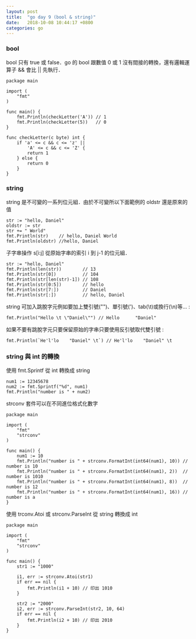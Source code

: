 ```yaml
---
layout: post
title:  "go day 9 (bool & string)"
date:   2018-10-08 10:44:17 +0800
categories: go
---
```


### bool
bool 只有 true 或 false．go 的 bool 跟數值 0 或 1 沒有間接的轉換，還有邏輯運算子 && 會比 || 先執行．

```
package main

import (
	"fmt"
)

func main() {
	fmt.Println(checkLetter('A')) // 1
	fmt.Println(checkLetter(5))   // 0
}

func checkLetter(c byte) int {
	if 'a' <= c && c <= 'z' ||
		'A' <= c && c <= 'Z' {
		return 1
	} else {
		return 0
	}
}

```

### string
string 是不可變的一系列位元組．由於不可變所以下面範例的 oldstr 還是原來的值

```
str := "hello, Daniel"
oldstr := str
str += " World"
fmt.Println(str)    // hello, Daniel World
fmt.Println(oldstr) //hello, Daniel
```
子字串操作 s[i:j] 從原始字串的索引 i 到 j-1 的位元組．

```
str := "hello, Daniel"
fmt.Println(len(str))        // 13
fmt.Println(str[0])          // 104
fmt.Println(str[len(str)-1]) // 108
fmt.Println(str[0:5])        // hello
fmt.Println(str[7:])         // Daniel
fmt.Println(str[:])          // hello, Daniel
```
string 可加入跳脫字元例如要加上雙引號(\"")、單引號(\')、tab(\t)或換行(\n)等... : 

```
fmt.Println("Hello \t \"Daniel\"") // Hello 	 "Daniel"
```

如果不要有跳脫字元只要保留原始的字串只要使用反引號取代雙引號 :  

```
fmt.Println(`He'l'lo	"Daniel" \t`) // He'l'lo	"Daniel" \t

```

### string 與 int 的轉換
使用 fmt.Sprintf 從 int 轉換成 string  

```
num1 := 12345678
num2 := fmt.Sprintf("%d", num1)
fmt.Println("number is " + num2)
```
strconv 套件可以在不同進位格式化數字  

```
package main

import (
	"fmt"
	"strconv"
)

func main() {
	num1 := 10
	fmt.Println("number is " + strconv.FormatInt(int64(num1), 10)) // number is 10
	fmt.Println("number is " + strconv.FormatInt(int64(num1), 2))  // number is 1010
	fmt.Println("number is " + strconv.FormatInt(int64(num1), 8))  // number is 12
	fmt.Println("number is " + strconv.FormatInt(int64(num1), 16)) // number is a
}

```
使用 trconv.Atoi 或 strconv.ParseInt 從 string 轉換成 int

```
package main

import (
	"fmt"
	"strconv"
)

func main() {
	str1 := "1000"

	i1, err := strconv.Atoi(str1)
	if err == nil {
		fmt.Println(i1 + 10) // 印出 1010
	}

	str2 := "2000"
	i2, err := strconv.ParseInt(str2, 10, 64)
	if err == nil {
		fmt.Println(i2 + 10) // 印出 2010
	}
}

```


